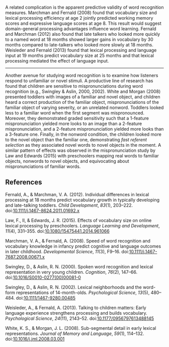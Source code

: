 A related complication is the apparent predictive validity of word
recognition measures. Marchman and Fernald (2008) found that vocabulary
size and lexical processing efficiency at age 2 jointly predicted
working memory scores and expressive language scores at age 8. This
result would suggest domain-general processing advantages influence word
learning. Fernald and Marchman (2012) also found that late talkers who
looked more quickly to a named word at 18 months showed larger gains in
vocabulary by 30 months compared to late-talkers who looked more slowly
at 18 months. Weisleder and Fernald (2013) found that lexical processing
and language input at 19 months predict vocabulary size at 25 months and
that lexical processing mediated the effect of language input.

------------------------------------------------------------------------

Another avenue for studying word recognition is to examine how listeners
respond to unfamiliar or novel stimuli. A productive line of research
has found that children are sensitive to mispronunciations during word
recognition (e.g., Swingley & Aslin, 2000, 2002). White and Morgan
(2008) presented toddlers with images of a familiar and novel object,
and children heard a correct production of the familiar object,
mispronunciations of the familiar object of varying severity, or an
unrelated nonword. Toddlers looked less to a familiar word when the
first segment was mispronounced. Moreover, they demonstrated graded
sensitivity such that a 1-feature mispronunciation yielded more looks to
an image than a 2-feature mispronunciation, and a 2-feature
mispronunciation yielded more looks than a 3-feature one. Finally, in
the nonword condition, the children looked more to the novel object than
the familiar one, demonstrating *fast referent selection* as they
associated novel words to novel objects in the moment. A similar pattern
of effects was observed in the mispronunciation study by Law and Edwards
(2015) with preschoolers mapping real words to familiar objects,
nonwords to novel objects, and equivocating about mispronunciations of
familiar words.

References
----------

Fernald, A., & Marchman, V. A. (2012). Individual differences in lexical
processing at 18 months predict vocabulary growth in typically
developing and late-talking toddlers. *Child Development*, *83*(1),
203–222.
doi:[10.1111/j.1467-8624.2011.01692.x](https://doi.org/10.1111/j.1467-8624.2011.01692.x)

Law, F., II, & Edwards, J. R. (2015). Effects of vocabulary size on
online lexical processing by preschoolers. *Language Learning and
Development*, *11*(4), 331–355.
doi:[10.1080/15475441.2014.961066](https://doi.org/10.1080/15475441.2014.961066)

Marchman, V. A., & Fernald, A. (2008). Speed of word recognition and
vocabulary knowledge in infancy predict cognitive and language outcomes
in later childhood. *Developmental Science*, *11*(3), F9–16.
doi:[10.1111/j.1467-7687.2008.00671.x](https://doi.org/10.1111/j.1467-7687.2008.00671.x)

Swingley, D., & Aslin, R. N. (2000). Spoken word recognition and lexical
representation in very young children. *Cognition*, *76*(2), 147–66.
doi:[10.1016/S0010-0277(00)00081-0](https://doi.org/10.1016/S0010-0277(00)00081-0)

Swingley, D., & Aslin, R. N. (2002). Lexical neighborhoods and the
word-form representations of 14-month-olds. *Psychological Science*,
*13*(5), 480–484.
doi:[10.1111/1467-9280.00485](https://doi.org/10.1111/1467-9280.00485)

Weisleder, A., & Fernald, A. (2013). Talking to children matters: Early
language experience strengthens processing and builds vocabulary.
*Psychological Science*, *24*(11), 2143–52.
doi:[10.1177/0956797613488145](https://doi.org/10.1177/0956797613488145)

White, K. S., & Morgan, J. L. (2008). Sub-segmental detail in early
lexical representations. *Journal of Memory and Language*, *59*(1),
114–132.
doi:[10.1016/j.jml.2008.03.001](https://doi.org/10.1016/j.jml.2008.03.001)
